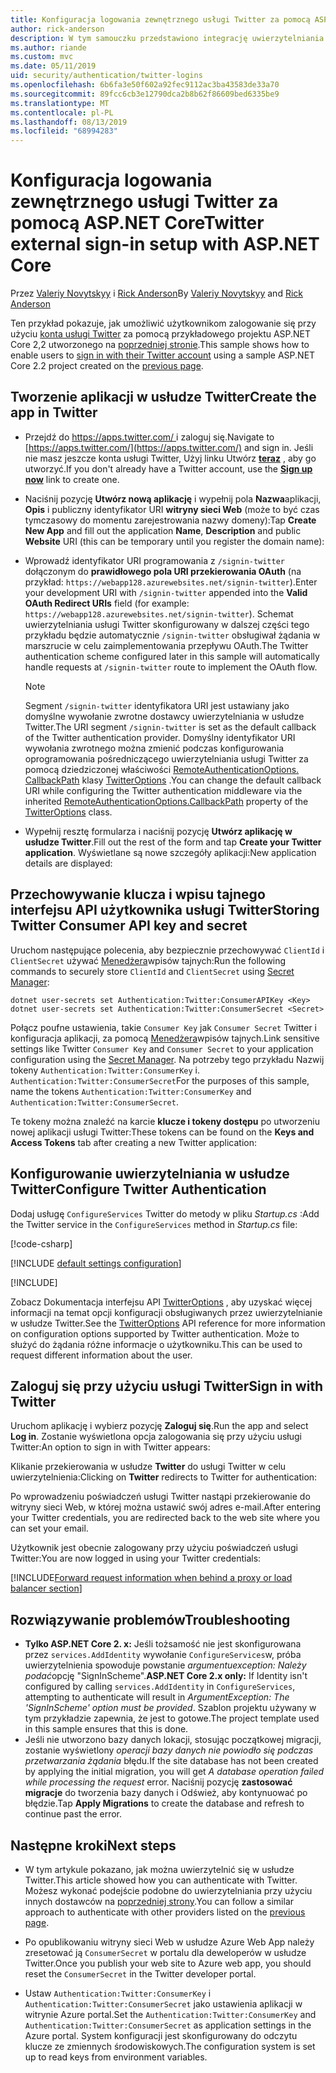 ```yaml
---
title: Konfiguracja logowania zewnętrznego usługi Twitter za pomocą ASP.NET Core
author: rick-anderson
description: W tym samouczku przedstawiono integrację uwierzytelniania użytkownika konta usługi Twitter z istniejącą aplikacją ASP.NET Core.
ms.author: riande
ms.custom: mvc
ms.date: 05/11/2019
uid: security/authentication/twitter-logins
ms.openlocfilehash: 6b6fa3e50f602a92fec9112ac3ba43583de33a70
ms.sourcegitcommit: 89fcc6cb3e12790dca2b8b62f86609bed6335be9
ms.translationtype: MT
ms.contentlocale: pl-PL
ms.lasthandoff: 08/13/2019
ms.locfileid: "68994283"
---
```

# <a name="twitter-external-sign-in-setup-with-aspnet-core"></a><span data-ttu-id="43599-103">Konfiguracja logowania zewnętrznego usługi Twitter za pomocą ASP.NET Core</span><span class="sxs-lookup"><span data-stu-id="43599-103">Twitter external sign-in setup with ASP.NET Core</span></span>

<span data-ttu-id="43599-104">Przez [Valeriy Novytskyy](https://github.com/01binary) i [Rick Anderson](https://twitter.com/RickAndMSFT)</span><span class="sxs-lookup"><span data-stu-id="43599-104">By [Valeriy Novytskyy](https://github.com/01binary) and [Rick Anderson](https://twitter.com/RickAndMSFT)</span></span>

<span data-ttu-id="43599-105">Ten przykład pokazuje, jak umożliwić użytkownikom zalogowanie się przy użyciu [konta usługi Twitter](https://dev.twitter.com/web/sign-in/desktop-browser) za pomocą przykładowego projektu ASP.NET Core 2,2 utworzonego na [poprzedniej stronie](xref:security/authentication/social/index).</span><span class="sxs-lookup"><span data-stu-id="43599-105">This sample shows how to enable users to [sign in with their Twitter account](https://dev.twitter.com/web/sign-in/desktop-browser) using a sample ASP.NET Core 2.2 project created on the [previous page](xref:security/authentication/social/index).</span></span>

## <a name="create-the-app-in-twitter"></a><span data-ttu-id="43599-106">Tworzenie aplikacji w usłudze Twitter</span><span class="sxs-lookup"><span data-stu-id="43599-106">Create the app in Twitter</span></span>

* <span data-ttu-id="43599-107">Przejdź do [ https://apps.twitter.com/ ](https://apps.twitter.com/) i zaloguj się.</span><span class="sxs-lookup"><span data-stu-id="43599-107">Navigate to [https://apps.twitter.com/](https://apps.twitter.com/) and sign in.</span></span> <span data-ttu-id="43599-108">Jeśli nie masz jeszcze konta usługi Twitter, Użyj linku Utwórz **[teraz](https://twitter.com/signup)** , aby go utworzyć.</span><span class="sxs-lookup"><span data-stu-id="43599-108">If you don't already have a Twitter account, use the **[Sign up now](https://twitter.com/signup)** link to create one.</span></span>

* <span data-ttu-id="43599-109">Naciśnij pozycję **Utwórz nową aplikację** i wypełnij pola **Nazwa**aplikacji, **Opis** i publiczny identyfikator URI **witryny sieci Web** (może to być czas tymczasowy do momentu zarejestrowania nazwy domeny):</span><span class="sxs-lookup"><span data-stu-id="43599-109">Tap **Create New App** and fill out the application **Name**, **Description** and public **Website** URI (this can be temporary until you register the domain name):</span></span>

* <span data-ttu-id="43599-110">Wprowadź identyfikator URI programowania z `/signin-twitter` dołączonym do **prawidłowego pola URI przekierowania OAuth** (na przykład: `https://webapp128.azurewebsites.net/signin-twitter`).</span><span class="sxs-lookup"><span data-stu-id="43599-110">Enter your development URI with `/signin-twitter` appended into the **Valid OAuth Redirect URIs** field (for example: `https://webapp128.azurewebsites.net/signin-twitter`).</span></span> <span data-ttu-id="43599-111">Schemat uwierzytelniania usługi Twitter skonfigurowany w dalszej części tego przykładu będzie automatycznie `/signin-twitter` obsługiwał żądania w marszrucie w celu zaimplementowania przepływu OAuth.</span><span class="sxs-lookup"><span data-stu-id="43599-111">The Twitter authentication scheme configured later in this sample will automatically handle requests at `/signin-twitter` route to implement the OAuth flow.</span></span>

  > [!NOTE]
  > <span data-ttu-id="43599-112">Segment `/signin-twitter` identyfikatora URI jest ustawiany jako domyślne wywołanie zwrotne dostawcy uwierzytelniania w usłudze Twitter.</span><span class="sxs-lookup"><span data-stu-id="43599-112">The URI segment `/signin-twitter` is set as the default callback of the Twitter authentication provider.</span></span> <span data-ttu-id="43599-113">Domyślny identyfikator URI wywołania zwrotnego można zmienić podczas konfigurowania oprogramowania pośredniczącego uwierzytelniania usługi Twitter za pomocą dziedziczonej właściwości [RemoteAuthenticationOptions. CallbackPath](/dotnet/api/microsoft.aspnetcore.authentication.remoteauthenticationoptions.callbackpath) klasy [TwitterOptions](/dotnet/api/microsoft.aspnetcore.authentication.twitter.twitteroptions) .</span><span class="sxs-lookup"><span data-stu-id="43599-113">You can change the default callback URI while configuring the Twitter authentication middleware via the inherited [RemoteAuthenticationOptions.CallbackPath](/dotnet/api/microsoft.aspnetcore.authentication.remoteauthenticationoptions.callbackpath) property of the [TwitterOptions](/dotnet/api/microsoft.aspnetcore.authentication.twitter.twitteroptions) class.</span></span>

* <span data-ttu-id="43599-114">Wypełnij resztę formularza i naciśnij pozycję **Utwórz aplikację w usłudze Twitter**.</span><span class="sxs-lookup"><span data-stu-id="43599-114">Fill out the rest of the form and tap **Create your Twitter application**.</span></span> <span data-ttu-id="43599-115">Wyświetlane są nowe szczegóły aplikacji:</span><span class="sxs-lookup"><span data-stu-id="43599-115">New application details are displayed:</span></span>

## <a name="storing-twitter-consumer-api-key-and-secret"></a><span data-ttu-id="43599-116">Przechowywanie klucza i wpisu tajnego interfejsu API użytkownika usługi Twitter</span><span class="sxs-lookup"><span data-stu-id="43599-116">Storing Twitter Consumer API key and secret</span></span>

<span data-ttu-id="43599-117">Uruchom następujące polecenia, aby bezpiecznie przechowywać `ClientId` i `ClientSecret` używać [Menedżera](xref:security/app-secrets)wpisów tajnych:</span><span class="sxs-lookup"><span data-stu-id="43599-117">Run the following commands to securely store `ClientId` and `ClientSecret` using [Secret Manager](xref:security/app-secrets):</span></span>

```console
dotnet user-secrets set Authentication:Twitter:ConsumerAPIKey <Key>
dotnet user-secrets set Authentication:Twitter:ConsumerSecret <Secret>
```

<span data-ttu-id="43599-118">Połącz poufne ustawienia, takie `Consumer Key` jak `Consumer Secret` Twitter i konfiguracja aplikacji, za pomocą [Menedżera](xref:security/app-secrets)wpisów tajnych.</span><span class="sxs-lookup"><span data-stu-id="43599-118">Link sensitive settings like Twitter `Consumer Key` and `Consumer Secret` to your application configuration using the [Secret Manager](xref:security/app-secrets).</span></span> <span data-ttu-id="43599-119">Na potrzeby tego przykładu Nazwij tokeny `Authentication:Twitter:ConsumerKey` i. `Authentication:Twitter:ConsumerSecret`</span><span class="sxs-lookup"><span data-stu-id="43599-119">For the purposes of this sample, name the tokens `Authentication:Twitter:ConsumerKey` and `Authentication:Twitter:ConsumerSecret`.</span></span>

<span data-ttu-id="43599-120">Te tokeny można znaleźć na karcie **klucze i tokeny dostępu** po utworzeniu nowej aplikacji usługi Twitter:</span><span class="sxs-lookup"><span data-stu-id="43599-120">These tokens can be found on the **Keys and Access Tokens** tab after creating a new Twitter application:</span></span>

## <a name="configure-twitter-authentication"></a><span data-ttu-id="43599-121">Konfigurowanie uwierzytelniania w usłudze Twitter</span><span class="sxs-lookup"><span data-stu-id="43599-121">Configure Twitter Authentication</span></span>

<span data-ttu-id="43599-122">Dodaj usługę `ConfigureServices` Twitter do metody w pliku *Startup.cs* :</span><span class="sxs-lookup"><span data-stu-id="43599-122">Add the Twitter service in the `ConfigureServices` method in *Startup.cs* file:</span></span>

[!code-csharp[](~/security/authentication/social/social-code/StartupTwitter.cs?name=snippet&highlight=10-14)]

[!INCLUDE [default settings configuration](includes/default-settings.md)]

[!INCLUDE[](includes/chain-auth-providers.md)]

<span data-ttu-id="43599-123">Zobacz Dokumentacja interfejsu API [TwitterOptions](/dotnet/api/microsoft.aspnetcore.builder.twitteroptions) , aby uzyskać więcej informacji na temat opcji konfiguracji obsługiwanych przez uwierzytelnianie w usłudze Twitter.</span><span class="sxs-lookup"><span data-stu-id="43599-123">See the [TwitterOptions](/dotnet/api/microsoft.aspnetcore.builder.twitteroptions) API reference for more information on configuration options supported by Twitter authentication.</span></span> <span data-ttu-id="43599-124">Może to służyć do żądania różne informacje o użytkowniku.</span><span class="sxs-lookup"><span data-stu-id="43599-124">This can be used to request different information about the user.</span></span>

## <a name="sign-in-with-twitter"></a><span data-ttu-id="43599-125">Zaloguj się przy użyciu usługi Twitter</span><span class="sxs-lookup"><span data-stu-id="43599-125">Sign in with Twitter</span></span>

<span data-ttu-id="43599-126">Uruchom aplikację i wybierz pozycję **Zaloguj się**.</span><span class="sxs-lookup"><span data-stu-id="43599-126">Run the app and select **Log in**.</span></span> <span data-ttu-id="43599-127">Zostanie wyświetlona opcja zalogowania się przy użyciu usługi Twitter:</span><span class="sxs-lookup"><span data-stu-id="43599-127">An option to sign in with Twitter appears:</span></span>

<span data-ttu-id="43599-128">Klikanie przekierowania w usłudze **Twitter** do usługi Twitter w celu uwierzytelnienia:</span><span class="sxs-lookup"><span data-stu-id="43599-128">Clicking on **Twitter** redirects to Twitter for authentication:</span></span>

<span data-ttu-id="43599-129">Po wprowadzeniu poświadczeń usługi Twitter nastąpi przekierowanie do witryny sieci Web, w której można ustawić swój adres e-mail.</span><span class="sxs-lookup"><span data-stu-id="43599-129">After entering your Twitter credentials, you are redirected back to the web site where you can set your email.</span></span>

<span data-ttu-id="43599-130">Użytkownik jest obecnie zalogowany przy użyciu poświadczeń usługi Twitter:</span><span class="sxs-lookup"><span data-stu-id="43599-130">You are now logged in using your Twitter credentials:</span></span>

[!INCLUDE[Forward request information when behind a proxy or load balancer section](includes/forwarded-headers-middleware.md)]

## <a name="troubleshooting"></a><span data-ttu-id="43599-131">Rozwiązywanie problemów</span><span class="sxs-lookup"><span data-stu-id="43599-131">Troubleshooting</span></span>

* <span data-ttu-id="43599-132">**Tylko ASP.NET Core 2. x:** Jeśli tożsamość nie jest skonfigurowana przez `services.AddIdentity` wywołanie `ConfigureServices`w, próba uwierzytelnienia spowoduje powstanie *argumentuexception: Należy podać*opcję "SignInScheme".</span><span class="sxs-lookup"><span data-stu-id="43599-132">**ASP.NET Core 2.x only:** If Identity isn't configured by calling `services.AddIdentity` in `ConfigureServices`, attempting to authenticate will result in *ArgumentException: The 'SignInScheme' option must be provided*.</span></span> <span data-ttu-id="43599-133">Szablon projektu używany w tym przykładzie zapewnia, że jest to gotowe.</span><span class="sxs-lookup"><span data-stu-id="43599-133">The project template used in this sample ensures that this is done.</span></span>
* <span data-ttu-id="43599-134">Jeśli nie utworzono bazy danych lokacji, stosując początkowej migracji, zostanie wyświetlony *operacji bazy danych nie powiodło się podczas przetwarzania żądania* błędu.</span><span class="sxs-lookup"><span data-stu-id="43599-134">If the site database has not been created by applying the initial migration, you will get *A database operation failed while processing the request* error.</span></span> <span data-ttu-id="43599-135">Naciśnij pozycję **zastosować migracje** do tworzenia bazy danych i Odśwież, aby kontynuować po błędzie.</span><span class="sxs-lookup"><span data-stu-id="43599-135">Tap **Apply Migrations** to create the database and refresh to continue past the error.</span></span>

## <a name="next-steps"></a><span data-ttu-id="43599-136">Następne kroki</span><span class="sxs-lookup"><span data-stu-id="43599-136">Next steps</span></span>

* <span data-ttu-id="43599-137">W tym artykule pokazano, jak można uwierzytelnić się w usłudze Twitter.</span><span class="sxs-lookup"><span data-stu-id="43599-137">This article showed how you can authenticate with Twitter.</span></span> <span data-ttu-id="43599-138">Możesz wykonać podejście podobne do uwierzytelniania przy użyciu innych dostawców na [poprzedniej strony](xref:security/authentication/social/index).</span><span class="sxs-lookup"><span data-stu-id="43599-138">You can follow a similar approach to authenticate with other providers listed on the [previous page](xref:security/authentication/social/index).</span></span>

* <span data-ttu-id="43599-139">Po opublikowaniu witryny sieci Web w usłudze Azure Web App należy zresetować ją `ConsumerSecret` w portalu dla deweloperów w usłudze Twitter.</span><span class="sxs-lookup"><span data-stu-id="43599-139">Once you publish your web site to Azure web app, you should reset the `ConsumerSecret` in the Twitter developer portal.</span></span>

* <span data-ttu-id="43599-140">Ustaw `Authentication:Twitter:ConsumerKey` i `Authentication:Twitter:ConsumerSecret` jako ustawienia aplikacji w witrynie Azure portal.</span><span class="sxs-lookup"><span data-stu-id="43599-140">Set the `Authentication:Twitter:ConsumerKey` and `Authentication:Twitter:ConsumerSecret` as application settings in the Azure portal.</span></span> <span data-ttu-id="43599-141">System konfiguracji jest skonfigurowany do odczytu klucze ze zmiennych środowiskowych.</span><span class="sxs-lookup"><span data-stu-id="43599-141">The configuration system is set up to read keys from environment variables.</span></span>
